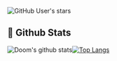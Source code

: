 ![GitHub User's stars](https://img.shields.io/github/stars/dhdh3311?label=doom%27s%20stars&logoColor=Black&style=social)

## 🧐 Github Stats
![Doom's github stats](https://github-readme-stats.vercel.app/api?username=dhdh3311&theme=calm&show_icons=true&line_height=30)[![Top Langs](https://github-readme-stats.vercel.app/api/top-langs/?username=dhdh3311&theme=calm&langs_count=8)](https://github.com/anuraghazra/github-readme-stats)
<!--
**dhdh3311/dhdh3311** is a ✨ _special_ ✨ repository because its `README.md` (this file) appears on your GitHub profile.

Here are some ideas to get you started:

- 🔭 I’m currently working on ...
- 🌱 I’m currently learning ...
- 👯 I’m looking to collaborate on ...
- 🤔 I’m looking for help with ...
- 💬 Ask me about ...
- 📫 How to reach me: ...
- 😄 Pronouns: ...
- ⚡ Fun fact: ...
-->
